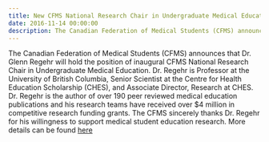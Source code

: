 ```yaml
---
title: New CFMS National Research Chair in Undergraduate Medical Education
date: 2016-11-14 00:00:00
description: The Canadian Federation of Medical Students (CFMS) announces that Dr. Glenn Regehr will hold the position of inaugural CFMS National Research Chair in Undergraduate Medical Education.
---
```



The Canadian Federation of Medical Students (CFMS) announces that Dr. Glenn Regehr will hold the position of inaugural CFMS National Research Chair in Undergraduate Medical Education. Dr. Regehr is Professor at the University of British Columbia, Senior Scientist at the Centre for Health Education Scholarship (CHES), and Associate Director, Research at CHES. Dr. Regehr is the author of over 190 peer reviewed medical education publications and his research teams have received over $4 million in competitive research funding grants. The CFMS sincerely thanks Dr. Regehr for his willingness to support medical student education research. More details can be found [here](/what-we-do/education/national_research_chair.html)